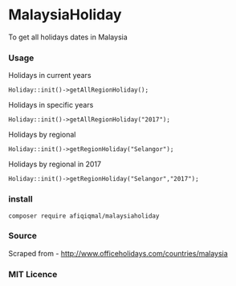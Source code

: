 # MalaysiaHoliday
To get all holidays dates in Malaysia


### Usage

Holidays in current years

`Holiday::init()->getAllRegionHoliday();`

Holidays in specific years

`Holiday::init()->getAllRegionHoliday("2017");`

Holidays by regional

`Holiday::init()->getRegionHoliday("Selangor");`

Holidays by regional in 2017

`Holiday::init()->getRegionHoliday("Selangor","2017");`



### install

`composer require afiqiqmal/malaysiaholiday`


### Source
Scraped from - http://www.officeholidays.com/countries/malaysia

### MIT Licence
